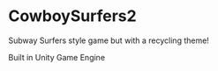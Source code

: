 # CowboySurfers2

Subway Surfers style game but with a recycling theme!

Built in Unity Game Engine
